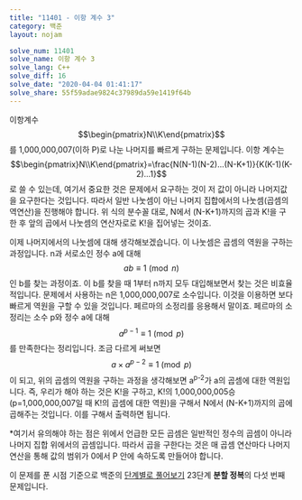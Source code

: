 ```yaml
---
title: "11401 - 이항 계수 3"
category: 백준
layout: nojam

solve_num: 11401
solve_name: 이항 계수 3
solve_lang: C++
solve_diff: 16
solve_date: "2020-04-04 01:41:17"
solve_share: 55f59adae9824c37989da59e1419f64b
---
```


이항계수 $$\begin{pmatrix}N\\K\end{pmatrix}$$를 1,000,000,007(이하 P)로 나눈 나머지를 빠르게 구하는 문제입니다. 이항 계수는 $$\begin{pmatrix}N\\K\end{pmatrix}=\frac{N(N-1)(N-2)...(N-K+1)}{K(K-1)(K-2)...1}$$로 쓸 수 있는데, 여기서 중요한 것은 문제에서 요구하는 것이 저 값이 아니라 나머지값을 요구한다는 것입니다. 따라서 일반 나눗셈이 아닌 나머지 집합에서의 나눗셈(곱셈의 역연산)을 진행해야 합니다. 위 식의 분수꼴 대로, N에서 (N-K+1)까지의 곱과 K!을 구한 후 앞의 곱에서 나눗셈의 연산자로로 K!을 집어넣는 것이죠.

이제 나머지에서의 나눗셈에 대해 생각해보겠습니다. 이 나눗셈은 곱셈의 역원을 구하는 과정입니다. n과 서로소인 정수 a에 대해 $$ab\equiv 1\pmod{n}$$인 b를 찾는 과정이죠. 이 b를 찾을 때 1부터 n까지 모두 대입해보면서 찾는 것은 비효율적입니다. 문제에서 사용하는 n은 1,000,000,007로 소수입니다. 이것을 이용하면 보다 빠르게 역원을 구할 수 있을 것입니다. 페르마의 소정리를 응용해서 말이죠. 페르마의 소정리는 소수 p와 정수 a에 대해 $$a^{p-1}\equiv 1\pmod{p}$$를 만족한다는 정리입니다. 조금 다르게 써보면 $$a\times a^{p-2}\equiv 1\pmod{p}$$이 되고, 위의 곱셈의 역원을 구하는 과정을 생각해보면 a<sup>p-2</sup>가 a의 곱셈에 대한 역원입니다. 즉, 우리가 해야 하는 것은 K!을 구하고, K!의 1,000,000,005승(p=1,000,000,007일 때 K!의 곱셈에 대한 역원)을 구해서 N에서 (N-K+1)까지의 곱에 곱해주는 것입니다. 이를 구해서 출력하면 됩니다.

\*여기서 유의해야 하는 점은 위에서 언급한 모든 곱셈은 일반적인 정수의 곱셈이 아니라 나머지 집합 위에서의 곱셈입니다. 따라서 곱을 구한다는 것은 매 곱셈 연산마다 나머지 연산을 통해 값의 범위가 0에서 P 안에 속하도록 만들어야 합니다.

이 문제를 푼 시점 기준으로 백준의 [단계별로 풀어보기](http://noj.am/p/s) 23단계 **분할 정복**의 다섯 번째 문제입니다.
